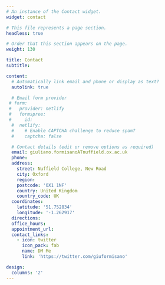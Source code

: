 ```yaml
---
# An instance of the Contact widget.
widget: contact

# This file represents a page section.
headless: true

# Order that this section appears on the page.
weight: 130

title: Contact
subtitle:

content:
  # Automatically link email and phone or display as text?
  autolink: true

  # Email form provider
 # form:
 #   provider: netlify
 #   formspree:
 #     id:
  #  netlify:
  #    # Enable CAPTCHA challenge to reduce spam?
  #    captcha: false

  # Contact details (edit or remove options as required)
  email: giuliano.formisanoATnuffield.ox.ac.uk
  phone:
  address:
    street: Nuffield College, New Road
    city: Oxford
    region: 
    postcode: 'OX1 1NF'
    country: United Kingdom
    country_code: UK
  coordinates:
    latitude: '51.752834'
    longitude: '-1.262917'
  directions: 
  office_hours:
  appointment_url:
  contact_links:
    - icon: twitter
      icon_pack: fab
      name: DM Me
      link: 'https://twitter.com/giuformisano'

design:
  columns: '2'
---
```

